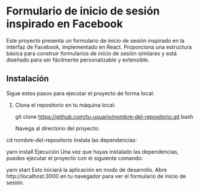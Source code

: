 # Formulario de inicio de sesión inspirado en Facebook

Este proyecto presenta un formulario de inicio de sesión inspirado en la interfaz de Facebook, implementado en React. Proporciona una estructura básica para construir formularios de inicio de sesión similares y está diseñado para ser fácilmente personalizable y extensible.

## Instalación

Sigue estos pasos para ejecutar el proyecto de forma local:

1. Clona el repositorio en tu máquina local:


   git clone https://github.com/tu-usuario/nombre-del-repositorio.git bash

   Navega al directorio del proyecto:



cd nombre-del-repositorio
Instala las dependencias:



yarn install
Ejecución
Una vez que hayas instalado las dependencias, puedes ejecutar el proyecto con el siguiente comando:



yarn start
Esto iniciará la aplicación en modo de desarrollo. Abre http://localhost:3000 en tu navegador para ver el formulario de inicio de sesión.